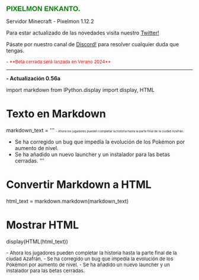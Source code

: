 <span style="font-size:14pt; color:green; font-family:Arial;"><strong>PIXELMON ENKANTO.</strong></span>

Servidor Minecraft - Pixelmon 1.12.2

Para estar actualizado de las novedades visita nuestro [Twitter!](https://twitter.com/PixelmonenKanto)

Pásate por nuestro canal de [Discord!](https://discord.gg/WvbrjUweCA) para resolver cualquier duda que tengas.

<span style="font-size:9pt;">
- <span style="color:red;">**Beta cerrada será lanzada en Verano 2024**</span>
</span>

---

**- Actualización 0.56a**

import markdown
from IPython.display import display, HTML

# Texto en Markdown
markdown_text = '''
<span style="font-size:8px;">- Ahora los jugadores pueden completar la historia hasta la parte final de la ciudad Azafrán.
- Se ha corregido un bug que impedía la evolución de los Pokémon por aumento de nivel.
- Se ha añadido un nuevo launcher y un instalador para las betas cerradas.</span>
'''

# Convertir Markdown a HTML
html_text = markdown.markdown(markdown_text)

# Mostrar HTML
display(HTML(html_text))

<div style="font-size:small;">
- Ahora los jugadores pueden completar la historia hasta la parte final de la ciudad Azafrán.
- Se ha corregido un bug que impedía la evolución de los Pokémon por aumento de nivel.
- Se ha añadido un nuevo launcher y un instalador para las betas cerradas.</div>
</span>
